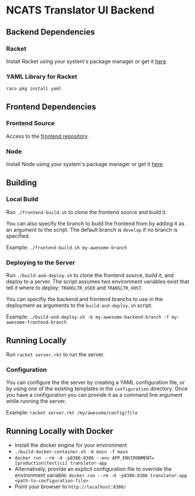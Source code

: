 # NCATS Translator UI Backend

## Backend Dependencies
### Racket
Install Racket using your system's package manager or get it [here](https://download.racket-lang.org/).

### YAML Library for Racket
`raco pkg install yaml`

## Frontend Dependencies
### Frontend Source
Access to the [frontend repository](https://github.com/dnsmith124/ui-prototype-one).

### Node
Install Node using your system's package manager or get it [here](https://nodejs.org/en/download/).

## Building
### Local Build
Run `./frontend-build.sh` to clone the frontend source and build it.

You can also specify the branch to build the frontend from by adding it as an argument to the script. The default branch is `develop` if no branch is specified.

Example: `./frontend-build.sh my-awesome-branch`

### Deploying to the Server
Run `./build-and-deploy.sh` to clone the frontend source, build it, and deploy to a server. The script assumes two environment variables exist that tell it where to deploy: `TRANSLTR_USER` and `TRANSLTR_HOST`.

You can specifiy the backend and frontend branchs to use in the deployment as arguments to the `build-and-deploy.sh` script.

Example: `./build-and-deploy.sh -b my-awesome-backend-branch -f my-awesome-frontend-branch`

## Running Locally
Run `racket server.rkt` to run the server.

### Configuration
You can configure the the server by creating a YAML configuration file, or by using one of the existing templates in the `configuration` directory. Once you have a configuration you can provide it as a command line argument while running the server.

Example: `racket server.rkt /my/awesome/config/file`

## Running Locally with Docker

- Install the docker engine for your environment
- `./build-docker-container.sh -b main -f main`
- `docker run --rm -d -p8386:8386 --env APP_ENVIRONMENT=[production|test|ci] translator-app`
- Alternatively, provide an explicit configuration file to override the environment variable: `docker run --rm -d -p8386:8386 translator-app <path-to-configuration-file>`
- Point your browser to `http://localhost:8386/`

